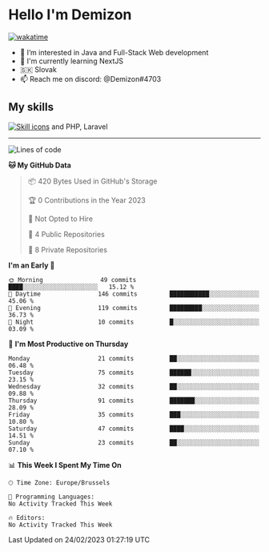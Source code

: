 # Hello I'm Demizon
[![wakatime](https://wakatime.com/badge/user/6ad1949f-d6d7-44f9-9eee-c35e54cc499b.svg)](https://wakatime.com/@6ad1949f-d6d7-44f9-9eee-c35e54cc499b)
- 👀 I’m interested in Java and Full-Stack Web development
- 🌱 I'm currently learning NextJS
- 🇸🇰 Slovak
- 📫 Reach me on discord: @Demizon#4703

## My skills
[![Skill icons](https://skillicons.dev/icons?i=java,js,ts,html,css,react,py,git,docker,linux,mysql,mongo&theme=dark)](https://github.com/Demizon3433) and PHP, Laravel

---

<!--START_SECTION:waka-->
![Lines of code](https://img.shields.io/badge/From%20Hello%20World%20I%27ve%20Written-49.1%20thousand%20lines%20of%20code-blue)

**🐱 My GitHub Data** 

> 📦 420 Bytes Used in GitHub's Storage 
 > 
> 🏆 0 Contributions in the Year 2023
 > 
> 🚫 Not Opted to Hire
 > 
> 📜 4 Public Repositories 
 > 
> 🔑 8 Private Repositories 
 > 
**I'm an Early 🐤** 

```text
🌞 Morning                49 commits          ████░░░░░░░░░░░░░░░░░░░░░   15.12 % 
🌆 Daytime                146 commits         ███████████░░░░░░░░░░░░░░   45.06 % 
🌃 Evening                119 commits         █████████░░░░░░░░░░░░░░░░   36.73 % 
🌙 Night                  10 commits          █░░░░░░░░░░░░░░░░░░░░░░░░   03.09 % 
```
📅 **I'm Most Productive on Thursday** 

```text
Monday                   21 commits          ██░░░░░░░░░░░░░░░░░░░░░░░   06.48 % 
Tuesday                  75 commits          ██████░░░░░░░░░░░░░░░░░░░   23.15 % 
Wednesday                32 commits          ██░░░░░░░░░░░░░░░░░░░░░░░   09.88 % 
Thursday                 91 commits          ███████░░░░░░░░░░░░░░░░░░   28.09 % 
Friday                   35 commits          ███░░░░░░░░░░░░░░░░░░░░░░   10.80 % 
Saturday                 47 commits          ████░░░░░░░░░░░░░░░░░░░░░   14.51 % 
Sunday                   23 commits          ██░░░░░░░░░░░░░░░░░░░░░░░   07.10 % 
```


📊 **This Week I Spent My Time On** 

```text
🕑︎ Time Zone: Europe/Brussels

💬 Programming Languages: 
No Activity Tracked This Week

🔥 Editors: 
No Activity Tracked This Week
```


 Last Updated on 24/02/2023 01:27:19 UTC
<!--END_SECTION:waka-->
